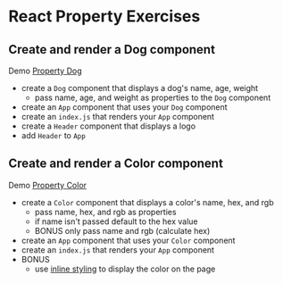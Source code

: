 # React Property Exercises

## Create and render a Dog component

Demo [Property Dog](https://demo.alchemycodelab.io/property-dog)

* create a `Dog` component that displays a dog's name, age, weight
    * pass name, age, and weight as properties to the `Dog` component
* create an `App` component that uses your `Dog` component
* create an `index.js` that renders your `App` component
* create a `Header` component that displays a logo
* add `Header` to `App`

## Create and render a Color component

Demo [Property Color](https://demo.alchemycodelab.io/property-color)

* create a `Color` component that displays a color's name, hex, and rgb
    * pass name, hex, and rgb as properties
    * if name isn't passed default to the hex value
    * BONUS only pass name and rgb (calculate hex)
* create an `App` component that uses your `Color` component
* create an `index.js` that renders your `App` component
* BONUS
  * use [inline styling](https://reactjs.org/docs/dom-elements.html#style)
    to display the color on the page
